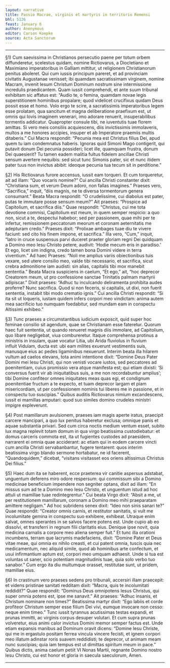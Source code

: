 ```yaml
---
layout: narrative
title: Passio Macrae, virginis et martyris in territorio Remensi
bhl: 5126
feast: January 6
author: Anonymous
editor: Carson Koepke
source: Acta Sanctorum
---
```


---

§1) Cum saevissima in Christianos persecutio paene per totum orbem diffunderetur, scelestus quidam, nomine Rictiovarus, a Diocletiano et Maximiano imperatoribus in Galliam mittitur, ut religionem Christianorum penitus aboleret. Qui cum iussis principum pareret, et ad provinciam civitatis Augustanae venisset; ibi quamdam sacratissimam virginem, nomine Macram, invenit Iesum Christum Dominum nostrum sine intermissione incredulis praedicantem. Quam iussit comprehendi, et ante suum tribunal exhibitam sic affatus est: “Audio te, o femina, quamdam novae legis superstitionem hominibus propalare; quod videlicet crucifixus quidam Deus possit esse et homo. Volo ergo te scire, a sacratissimis imperatoribus legem esse prolatam, qua sancitum et magna deliberatione praefixum est, ut omnis qui Iovis imaginem venerari, imo adorare renuerit, insuperabilibus tormentis addicatur. Quapropter consule tibi, ne iuventutis tuae florem amittas. Si vero meis consiliis acquiescens, diis invictissimis immolaveris, multos a me honores accipies, insuper et ab Imperatore praemiis multis ditaberis.” Cui Macra respondit: “Pecunia mea est Christus filius Dei, apud quem tu iam condemnatus haberis. Ignoras quid Simoni Mago contigerit, qui putavit donum Dei pecunia possideri; licet ille, quamquam frustra, donum Dei quaesierit? Tu tamen eadem malitia fultus fidelem ancillae Christi sensum avertere nequibis: sed sicut tunc Simonis pater, sic et nunc itidem pater tuus non invictus abibit: ideoque pecunia tua tecum sit in perditione.”

§2) His Rictiovarus furore accensus, iussit eam torqueri. Et cum torqueretur, ait ad illam: “Quo vocaris nomine?” Cui ancilla Christi constanter dixit: “Christiana sum, et verum Deum adoro, non fallas imagines.” Praeses vero, “Sacrifica,” inquit, “diis magnis, ne te diversa tormentorum genera consumant.” Beata Macra respondit: “O crudelissime, cui diabolus est pater, putas te immutare posse sensum meum?” Ait praeses: “Prospice ad Capitolium, et sacrifica diis.” Quae respondit: “Christus, cui me tota devotione commisi, Capitolium est meum, in quem semper respicio: a quo non, sicut a te, despectui habebor; sed per passionem, quae mihi per te infertur, remissionem peccatorum meorum et coronam aeternitatis me adepturam credo.” Praeses dixit: “Prolixae ambages tuae diu te vivere faciunt: sed cito his finem impone, et sacrifica.” Illa vero, “Cum,” inquit, “latro in cruce suspensus parvi duceret praeter gloriam regni Dei quidquam a Domino meo Iesu Christo petere, audivit: ‘Hodie mecum eris in paradiso.’ Et ego, licet sim indigna, credo tamen bona Domini videre in terra viventium.” Ad haec Praeses: “Noli me amplius variis obiectionibus tuis vexare, sed utere consilio meo, valde tibi necessario, et sacrifica, sicut crebra admonitione iam audisti: sin alias, capitalis tibi mox manebit sententia.” Beata Macra suspiciens in caelum, “Et ego,” ait, “hoc deprecor Creatorem meum, ut pro confessione sanctae Trinitatis palmam martyrii adipiscar.” Dixit praeses: “Adhuc tu inculcando deliramenta prohibita audes proferre? Nunc sacrifica. Quod si non feceris, si capitalis, ut dixi, non fuerit sententia, instabit tibi modo crematio ignis.” Cui ancilla Christi respondit: “Si ita sit ut loqueris, iustam quidem infers corpori meo vindictam: anima autem mea sacrificio tuo numquam foedabitur, sed mundam eam in conspectu Altissimi exhibeo.”

§3) Tunc praeses a circumstantibus iudicium exposcit, quid super hoc feminae consilio sit agendum, quae se Christianam esse fateretur. Quorum haec fuit sententia, ut quando renueret magnis diis immolare, ad Capitolium, quo libare negligebat, viua combureretur. Itaque comprehensa protinus a ministris in insulam, quae vocatur Litia, ubi Arida fluviolus in fluvium influit Vidulam, ducta est: ubi eam milites exuerunt vestimentis suis, manusque eius ac pedes ligaminibus nexuerunt. Interim beata illa hilarem vultum ad caelos elevans, tota animi intentione dixit: “Domine Deus Pater Domini mei Iesu Christi, qui non venisti vocare iustos, sed peccatores ad poenitentiam, cuius promissio vera atque manifesta est; qui etiam dixisti: ‘Si conversus fuerit vir ab iniquitatibus suis, a me non recordabuntur amplius’; tibi Domine confiteor omnes iniquitates meas quas egi, et condignum poenitentiae fructum a te expecto, et tuam deprecor largam et piam misericordiam, ut per confessionem nominis tui liberes me in passione, et in conspectu tuo suscipias.” Quibus auditis Rictiovarus nimium excandescens, iussit ei mamillas amputari: quod suo similes domino crudeles ministri impigre expleverunt.

§4) Post mamillarum avulsionem, praeses iam magis aperte iratus, praecipit carcere mancipari, a quo lux penitus haberetur exclusa; omnique panis et aquae substantia privari. Sed cum circa noctis medium ventum esset, subito lux magna replevit totam domum in qua virgo beatissima custodiebatur: et domus carceris commota est, ita ut fugientes custodes ad praesidem, narrarent ei omnia quae acciderant: ac etiam qui in eodem carcere vincti cum ancilla Christi servabanbantur, fugere tentarent: quos interim beatissima virgo blando sermone hortabatur, ne id facerent, “Quandoquidem,” dicebat, “visitans visitasset eos oriens altissimus Christus Dei filius.”

§5) Haec dum ita se haberent, ecce praeterea vir canitie aspersus adstabat, unguentum deferens miro odore respersum: qui commissum sibi a Domino medicinae beneficium impendere non segniter optans, dixit ad illam: “En missus sum ad te a Domino meo Iesu Christo, et unguentum istud ad hoc attuli ut mamillae tuae redintegrentur.” Cui beata Virgo dixit: “Absit a me, ut per restitutionem mamillarum, coronam a Domino meo mihi praeparatam amittere negligam.” Ad hoc subridens senex dixit: “Ideo non sinis sanari te?” Quae respondit: “Creator omnis carnis, et restitutor sanitatis, si vult me incolumitate gemina in conspectu suo exhibere, exhibeat. Utraque enim salvat, omnes sperantes in se salvos facere potens est. Unde cupio ab eo dissolvi, et transferri in regnum filii claritatis eius. Denique ipse novit, quia medicina carnalis a corpore meo aliena semper fuit.” Et tunc illa orationi incumbens, terram que lacrymis madefaciens, dixit: “Domine Pater et Deus vitae meae, qui omnia ex nihilo creasti, et cui patent omnia, tuscis quia nec medicamentum, nec aliquid simile, quod ab hominibus arte confectum, et usui infirmantium aptum est, corpori meo umquam adhaesit. Unde si tua est voluntas ut saner, scio potentiam magnitudinis tuae, quia solo verbo tuo sanabor.” Cum ergo ita diu multumque orasset, restitutae sunt, ut pridem, mamillae eius.

§6) In crastinum vero praeses sedens pro tribunali, accersiri illam praecepit: et videns pristinae sanitati redditam dixit: “Macra, quis te incolumitati reddidit?” Quae respondit: “Dominus Deus omnipotens Iesus Christus, qui super omnia potens est, ipse me sanavit.” Ait praeses: “Adhuc insanis, et Christum nominare non times?” Beatissima martyr dixit: “Ego labiis et corde profiteor Christum semper esse filium Dei vivi, eumque invocare non cesso: neque enim timeo.” Tunc iussit tyrannus acutissimas testas expandi, et prunas immitti, ac virginis corpus desuper volutari. Et cum supra prunas volveretur, eius animi calor invictus Domini memor semper factus est. Unde etiam expansis manibus ad Dominum oravit dicens: “Domine Iesu Christe, qui me in ergastulo positam ferrea vincula vincere fecisti, et ignem corpori meo illatum adinstar roris suavem reddidisti; te deprecor, ut animam meam nunc suscipias; quia iam tempus est ut dimittas spiritum meum in pace.” Quibus dictis, anima caelum petiit VI Nonas Martii, regnante Domino nostro Iesu Christo, cui est honor et gloria in saecula saeculorum, Amen.

---
